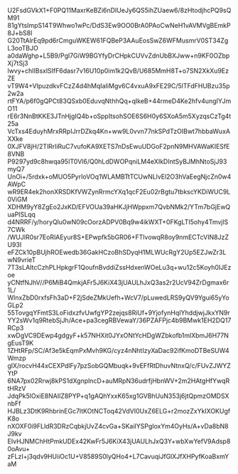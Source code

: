 U2FsdGVkX1+F0PQ11MaxrKeBZi6nDIUeJy6QS5ihZUaew6/8zHtodjhcPQ9sQM91
81gYtsImpS14T9Whwo1wPc/DdS3Ew9OO0BrA0PAoCwNeH1vAVMVgBEmkP8J+bS8I
G20TtAlrEq9pd6rCmguWKEW61FQBeP3AAuEosSwZ6WFMusmrV0ST34ZgL3ooTBJO
a0daWghp+L5B9/Pgl7GiW9BGYfyDrCHpkCUVvZdnUbBXJww+n9KF0OZbpXj7tSj3
lwvy+chlIBsxlSIfF6dasr7v16U10p0im1k2QvB/U685MmH8T+o7SN2XkXu9EzZE
vT9W4+VIpuzdkvFCzZ4d4hMqIaIiMgv6C4vxuA9xFE29C/5lTFdFHUBzu35p2w2a
rtFYA/p6f0gQPCt83QSxb0EduvqNthhQq+qIkeB+44rmeD4Ke2hfv4ungIYJmO11
rE6r3NnBtKKE3JTnHjgIQ4b+oSppItsohSOE6S6H0y6SXoA5m5XyzqsCzTg4t25a
VcTxs4EduyhMrxRRpIJrrDZkq4Kn+ww9L0vvn77nkSPdTzOIBwt7hbbaWuxAXXke
0XJFV8jH/2TlRrliRuC7vufoKA9XETS7nDsEwuUDGoF2pnN9MHVAWaKIESfE8VNB
P9297yd9c8hwqa95IT0Vl6/Q0hLdDWOPqniLM4eXIkDIntSyBJMhNtoSjJ93myQ7
UnOi+/5rdxk+oMUO5PyrIoVOq1WLAMBTtTCUwNLlvEl2O3hVaEegNjcZn0w4AWpC
wR9ER4ek2honXRSDKfVWZynRrmcYXq1qcF2Eu02rBgtu7tbkscYKDiWUC9L0ViGM
XDHM9yY8ZgEo2JxKD/EFVOUa39aHKJjHWppxm7QvbNMk2/YTm7bGjEwQuaPISLqq
d4NRRF/y/horyQlu0wN09cOorzADPV0Bq9w4ikWXT+0FKgLTI5ohy4TmvjlS7CWk
/WUJlR0sr7EoRlAEyur8S+EPwpfk5bGR06+FTlvowqR8oy9nmECTcVIN8JzZU93I
eFZCk10pBUjhROEwedb36GakHCzoBhSDyqH1MLWUcRgY2Up5EZJwZr3LwN9vrieT
7T3sLAItcCzhPLHpkgrF1QoufnBvddiZssHdxenWOeLu3q+wu12c5Koyh0IJEzoe
yCNtfNJhV//P6MiB4QmkjAFr5J6KiX43jUAULhJxQ3as2r2UcV94ZrDgmax6r1L/
WlnxZbD0rxfsFh3aD+F2jSdeZMkUefh+WcV7/pLuwedLRS9yQV9Ygui65yYoGLp2
55TovgqYFmtS3LoFidxzfvUwfgYP2zejqs8RiUf+9YjofynHqIYhddjwjJkxYN9r
YY2sWv1q9RtebSjJh/Ace+pa3cegRBVewaY/36PZAFPjc4b9BMwk1EH2DQ17RCp3
xwDgVC9DEwp4gdgyF+k57NHXit0JYxONtYcHDgWZbkofb1mlXbmJ6H77NgEusT9K
1ZHtRFp/SC/Af3e5kEqmPxMvh9KG/cyz4nNhtIzyXaDac92ifKmoDTBeSUW4Wmzp
glX/rocvH44xCEXPdlFy7pzSobGQMbuqk+9vEFfRtDhuvNtnxQ/c/FUvZJWYZYtP
6NA7px02Rrwj8kPS1dXgnplncD+auMRpN36udrfjHbnWV+2m2HAtgHfYwqRtHRzV
JdqPk5lOxiE8NAIlZ8PYP+q1gAQhYxxK65xg1GVBhUuN353j6jtQpmzOMDSXnbFf
HJBLz3DtK9RhbrinEGc7ltKOtNCToq42VdVI0UxZ6ELG+r2mozZxYkIXOKUgfK8o
nXOXF0i9FLldR3DRzCqbkjUvZ4cvGa+SKaiIYSPgIoxYm4OyHs/A+vDa8bN8J9kv
EIvHJNMChHtPmkUDEx42KwFr5J6KiX43jUAULhJxQ3Y+wbXwYefV9Adsp80oAvu+
zFLzI+j3qdv9HUiiOc1U+V8589S0lyQHo4+L7CavuqiJfGlXJfXHPyfKoaBxmYaM

